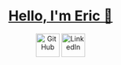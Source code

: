 <h1 align="center"><a href="">Hello, I'm Eric 👋</a></h1>

<p align="center">
  <a href="https://github.com/james3ric">
    <picture>
      <source media="(prefers-color-scheme: dark)" srcset="https://cdn.simpleicons.org/github/white">
      <img alt="GitHub" title="GitHub" height="48" width="48" src="https://cdn.simpleicons.org/github"></picture></a>
  <a href="https://www.linkedin.com/in/james3ric">
    <img alt="LinkedIn" title="LinkedIn" height="48" width="48" src="https://cdn.simpleicons.org/linkedin"></a>
  
